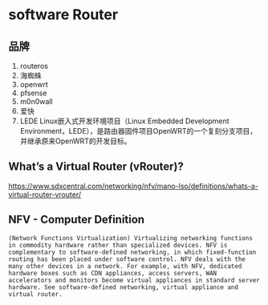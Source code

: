 # software Router

## 品牌
1. routeros
1. 海蜘蛛
1. openwrt
1. pfsense
1. m0n0wall
1. 爱快
1. LEDE
    Linux嵌入式开发环境项目（Linux Embedded Development Environment，LEDE），是路由器固件项目OpenWRT的一个复刻分支项目，并继承原来OpenWRT的开发目标。


## What’s a Virtual Router (vRouter)?
https://www.sdxcentral.com/networking/nfv/mano-lso/definitions/whats-a-virtual-router-vrouter/

## NFV - Computer Definition
    (Network Functions Virtualization) Virtualizing networking functions in commodity hardware rather than specialized devices. NFV is complementary to software-defined networking, in which fixed-function routing has been placed under software control. NFV deals with the many other devices in a network. For example, with NFV, dedicated hardware boxes such as CDN appliances, access servers, WAN accelerators and monitors become virtual appliances in standard server hardware. See software-defined networking, virtual appliance and virtual router.
